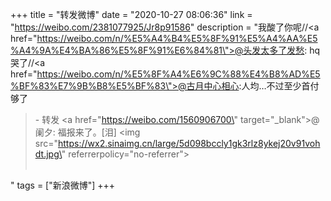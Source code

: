 +++
title = "转发微博"
date = "2020-10-27 08:06:36"
link = "https://weibo.com/2381077925/Jr8p91586"
description = "我酸了你呢//<a href=\"https://weibo.com/n/%E5%A4%B4%E5%8F%91%E5%A4%AA%E5%A4%9A%E4%BA%86%E5%8F%91%E6%84%81\">@头发太多了发愁</a>: hq哭了//<a href=\"https://weibo.com/n/%E5%8F%A4%E6%9C%88%E4%B8%AD%E5%BF%83%E7%9B%B8%E5%BF%83\">@古月中心相心</a>:人均…不过至少首付够了<br><blockquote> - 转发 <a href=\"https://weibo.com/1560906700\" target=\"_blank\">@阑夕</a>: 福报来了。[泪] <img src=\"https://wx2.sinaimg.cn/large/5d098bccly1gk3rlz8ykej20v91vohdt.jpg\" referrerpolicy=\"no-referrer\"><br><br></blockquote>"
tags = ["新浪微博"]
+++
